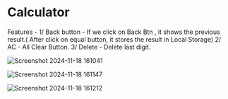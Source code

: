 # Calculator
Features - 
1/ Back button - If we click on Back Btn , it shows the previous result.( After click on equal button, it stores the result in Local Storage)
2/ AC - All Clear Button.
3/ Delete - Delete last digit.

![Screenshot 2024-11-18 161041](https://github.com/user-attachments/assets/af76c811-3556-4543-895b-aaa2d5d7e37f)

![Screenshot 2024-11-18 161147](https://github.com/user-attachments/assets/8610523e-b4df-4ad3-85b8-ca766b65ac9d)

![Screenshot 2024-11-18 161212](https://github.com/user-attachments/assets/363d46fd-bf62-46e3-8854-39b8e9526f5a)


